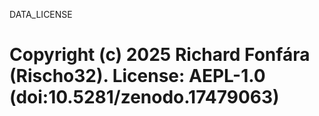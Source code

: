 DATA_LICENSE

# Copyright (c) 2025 Richard Fonfára (Rischo32). License: AEPL-1.0 (doi:10.5281/zenodo.17479063)